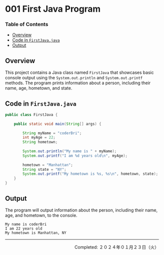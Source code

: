 # 001 First Java Program

### Table of Contents
- [Overview](#overview)
- [Code in `FirstJava.java`](#code-in-firstjavajava)
- [Output](#output)

## Overview

This project contains a Java class named `FirstJava` that showcases basic console output using the `System.out.println` and `System.out.printf` methods. The program prints information about a person, including their name, age, hometown, and state.

## Code in `FirstJava.java`

```java
public class FirstJava {
    
    public static void main(String[] args) {
        
        String myName = "coderBri";
        int myAge = 22;
        String hometown;
        
        System.out.println("My name is " + myName);
        System.out.printf("I am %d years old\n", myAge);
        
        hometown = "Manhattan";
        String state = "NY";
        System.out.printf("My hometown is %s, %s\n", hometown, state);
    }
}
```

## Output

The program will output information about the person, including their name, age, and hometown, to the console.

```plaintext
My name is coderBri
I am 22 years old
My hometown is Manhattan, NY
```

---
<p align="right">Completed: ２０２４年０１月２３日（火）</p>